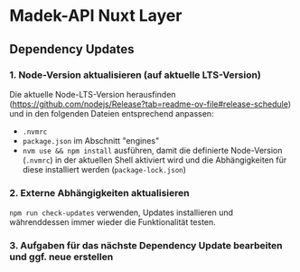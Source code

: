 # Madek-API Nuxt Layer

## Dependency Updates

### 1. Node-Version aktualisieren (auf aktuelle LTS-Version)

Die aktuelle Node-LTS-Version herausfinden (https://github.com/nodejs/Release?tab=readme-ov-file#release-schedule) und in den folgenden Dateien entsprechend anpassen:

- `.nvmrc`
- `package.json` im Abschnitt "engines"
- `nvm use && npm install` ausführen, damit die definierte Node-Version (`.nvmrc`) in der aktuellen Shell aktiviert wird und die Abhängigkeiten für diese installiert werden (`package-lock.json`)

### 2. Externe Abhängigkeiten aktualisieren

`npm run check-updates` verwenden, Updates installieren und währenddessen immer wieder die Funktionalität testen.

### 3. Aufgaben für das nächste Dependency Update bearbeiten und ggf. neue erstellen
